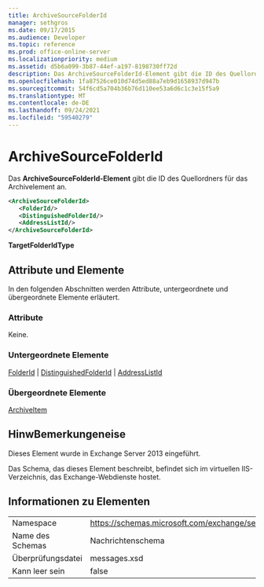```yaml
---
title: ArchiveSourceFolderId
manager: sethgros
ms.date: 09/17/2015
ms.audience: Developer
ms.topic: reference
ms.prod: office-online-server
ms.localizationpriority: medium
ms.assetid: d5b6a099-3b87-44ef-a197-8198730ff72d
description: Das ArchiveSourceFolderId-Element gibt die ID des Quellordners für das Archivelement an.
ms.openlocfilehash: 1fa87526ce010d74d5ed88a7eb9d1658937d947b
ms.sourcegitcommit: 54f6cd5a704b36b76d110ee53a6d6c1c3e15f5a9
ms.translationtype: MT
ms.contentlocale: de-DE
ms.lasthandoff: 09/24/2021
ms.locfileid: "59540279"
---
```

# <a name="archivesourcefolderid"></a>ArchiveSourceFolderId

Das **ArchiveSourceFolderId-Element** gibt die ID des Quellordners für das Archivelement an. 
  
```XML
<ArchiveSourceFolderId>
   <FolderId/>
   <DistinguishedFolderId/>
   <AddressListId/>
</ArchiveSourceFolderId>
```

 **TargetFolderIdType**
## <a name="attributes-and-elements"></a>Attribute und Elemente

In den folgenden Abschnitten werden Attribute, untergeordnete und übergeordnete Elemente erläutert.
  
### <a name="attributes"></a>Attribute

Keine.
  
### <a name="child-elements"></a>Untergeordnete Elemente

[FolderId](folderid.md)  |  [DistinguishedFolderId](distinguishedfolderid.md)  |  [AddressListId](addresslistid.md)
  
### <a name="parent-elements"></a>Übergeordnete Elemente

[ArchiveItem](archiveitem.md)
  
## <a name="remarks"></a>HinwBemerkungeneise

Dieses Element wurde in Exchange Server 2013 eingeführt.
  
Das Schema, das dieses Element beschreibt, befindet sich im virtuellen IIS-Verzeichnis, das Exchange-Webdienste hostet.
  
## <a name="element-information"></a>Informationen zu Elementen

|||
|:-----|:-----|
|Namespace  <br/> |https://schemas.microsoft.com/exchange/services/2006/messages  <br/> |
|Name des Schemas  <br/> |Nachrichtenschema  <br/> |
|Überprüfungsdatei  <br/> |messages.xsd  <br/> |
|Kann leer sein  <br/> |false  <br/> |
   

